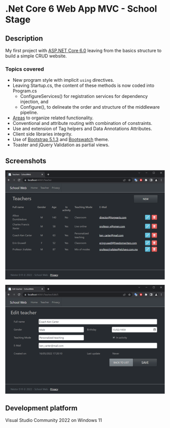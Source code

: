 # .Net Core 6 Web App MVC - School Stage

## Description
My first project with [ASP.NET Core 6.0](https://docs.microsoft.com/en-us/aspnet/core/release-notes/aspnetcore-6.0?view=aspnetcore-6.0) leaving from the basics structure to build a simple CRUD website.

### Topics covered

- New program style with implicit `using` directives.
- Leaving Startup.cs, the content of these methods is now coded into Program.cs
  - ConfigureServices() for registration services for dependency injection, and
  - Configure(), to delineate the order and structure of the middleware pipeline.
- [Areas](https://docs.microsoft.com/en-us/aspnet/core/mvc/controllers/areas?view=aspnetcore-6.0)  to organize related functionality.
- Conventional and attribute routing with combination of constraints.
- Use and extension of Tag helpers and Data Annotations Attributes.
- Client side libraries integrity.
- Use of [Bootstrap 5.1.3](https://getbootstrap.com/docs/5.0/getting-started/introduction/) and [Bootswatch](https://bootswatch.com/slate/) theme.
- Toaster and jQuery Validation as partial views.

## Screenshots
![Index - Screenshot](/assets/index.png "Teachers Index - Screenshot")

![Edit - Screenshot](/assets/edit.png "Edit a Teacher - Screenshot")

## Development platform

Visual Studio Community 2022  on Windows 11
